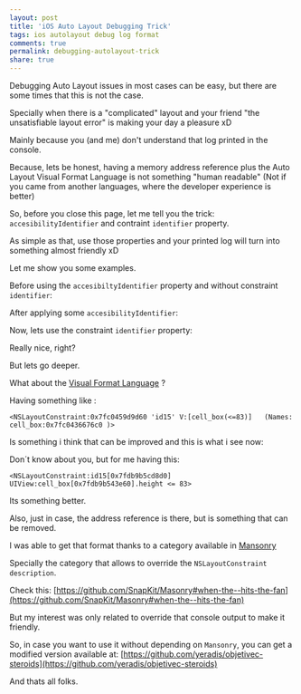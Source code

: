 ```yaml
---
layout: post
title: 'iOS Auto Layout Debugging Trick'
tags: ios autolayout debug log format
comments: true
permalink: debugging-autolayout-trick
share: true
---
```


Debugging Auto Layout issues in most cases can be easy, but there are some times that this is not the case.

Specially when there is a "complicated" layout and your friend "the unsatisfiable layout error" is making your day a pleasure xD

Mainly because you (and me) don't understand that log printed in the console. 

Because, lets be honest, having a memory address reference plus the Auto Layout Visual Format Language is not something "human readable" (Not if you came from another languages, where the developer experience is better)

So, before you close this page, let me tell you the trick: `accesibilityIdentifier` and contraint `identifier` property.

As simple as that, use those properties and your printed log will turn into something almost friendly xD

Let me show you some examples.

Before using the `accesibiltyIdentifier` property and without constraint `identifier`:

<script src="https://gist.github.com/yeradis/b9f3faf340765339af0fb09a0ecd9dfc.js?file=autolayout_error_before_accesibilityIdentifier.log"></script>

After applying some `accesibilityIdentifier`:

<script src="https://gist.github.com/yeradis/b9f3faf340765339af0fb09a0ecd9dfc.js?file=autolayout_error_after_accesibilityIdentifier.log"></script>

Now, lets use the constraint `identifier` property:

<script src="https://gist.github.com/yeradis/b9f3faf340765339af0fb09a0ecd9dfc.js?file=autolayout_error_after_accesibilityIdentifierAndContraintIdentifier.log"></script>

Really nice, right?

But lets go deeper.

What about the [Visual Format Language](https://developer.apple.com/library/prerelease/content/documentation/UserExperience/Conceptual/AutolayoutPG/VisualFormatLanguage.html#//apple_ref/doc/uid/TP40010853-CH27-SW3) ?

<script src="https://gist.github.com/yeradis/b9f3faf340765339af0fb09a0ecd9dfc.js?file=autolayout_error_before_category.log"></script>

Having something like :

```
<NSLayoutConstraint:0x7fc0459d9d60 'id15' V:[cell_box(<=83)]   (Names: cell_box:0x7fc0436676c0 )>
```

Is something i think that can be improved and this is what i see now:

<script src="https://gist.github.com/yeradis/b9f3faf340765339af0fb09a0ecd9dfc.js?file=autolayout_error_after_category.log"></script>

Don´t know about you, but for me having this:

```
<NSLayoutConstraint:id15[0x7fdb9b5cd8d0] UIView:cell_box[0x7fdb9b543e60].height <= 83>
```

Its something better. 

Also, just in case, the address reference is there, but is something that can be removed.

I was able to get that format thanks to a category available in [Mansonry](https://github.com/SnapKit/Masonry)

Specially the category that allows to override the `NSLayoutConstraint description`. 

Check this: [https://github.com/SnapKit/Masonry#when-the--hits-the-fan](https://github.com/SnapKit/Masonry#when-the--hits-the-fan)

But my interest was only related to override that console output to make it friendly.

So, in case you want to use it without depending on `Mansonry`, you can get a modified version available at: [https://github.com/yeradis/objetivec-steroids](https://github.com/yeradis/objetivec-steroids)

And thats all folks.
